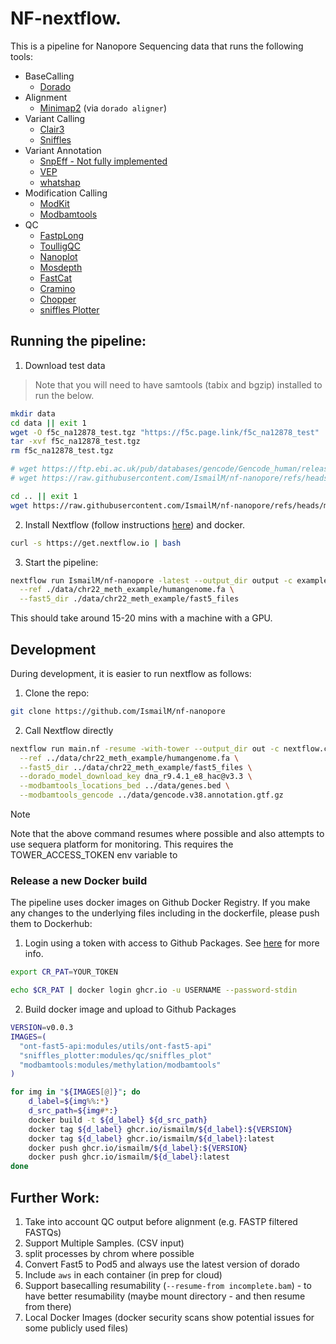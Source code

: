 # NF-nextflow.

This is a pipeline for Nanopore Sequencing data that runs the following tools:

* BaseCalling 
  * [Dorado](https://github.com/nanoporetech/dorado)
* Alignment
  * [Minimap2](https://github.com/lh3/minimap2) (via `dorado aligner`)
* Variant Calling
  * [Clair3](https://github.com/HKU-BAL/Clair3) 
  * [Sniffles](https://github.com/fritzsedlazeck/Sniffles)
* Variant Annotation
  * [SnpEff - Not fully implemented ](https://pcingola.github.io/SnpEff/)
  * [VEP](https://www.ensembl.org/info/docs/tools/vep/index.html)
  * [whatshap](https://whatshap.readthedocs.io/en/latest/)
* Modification Calling 
  * [ModKit](https://github.com/nanoporetech/modkit)
  * [Modbamtools](https://github.com/rrazaghi/modbamtools)
* QC
  * [FastpLong](https://github.com/OpenGene/fastplong)
  * [ToulligQC](https://github.com/GenomiqueENS/toulligQC)
  * [Nanoplot](https://github.com/wdecoster/nanoplot)
  * [Mosdepth](https://github.com/brentp/mosdepth)
  * [FastCat](https://github.com/epi2me-labs/fastcat)
  * [Cramino](https://github.com/wdecoster/cramino)
  * [Chopper](https://github.com/wdecoster/chopper)
  * [sniffles Plotter](https://github.com/farhangus/Sniffles2_plot)


## Running the pipeline:

1. Download test data 

> Note that you will need to have samtools (tabix and bgzip) installed to run the below.

```bash
mkdir data
cd data || exit 1
wget -O f5c_na12878_test.tgz "https://f5c.page.link/f5c_na12878_test"
tar -xvf f5c_na12878_test.tgz
rm f5c_na12878_test.tgz

# wget https://ftp.ebi.ac.uk/pub/databases/gencode/Gencode_human/release_38/gencode.v38.annotation.gtf.gz
# wget https://raw.githubusercontent.com/IsmailM/nf-nanopore/refs/heads/main/test_files/genes.bed

cd .. || exit 1
wget https://raw.githubusercontent.com/IsmailM/nf-nanopore/refs/heads/main/test_files/example.config
```

2. Install Nextflow (follow instructions [here](https://www.nextflow.io/docs/latest/install.html)) and docker.

```bash
curl -s https://get.nextflow.io | bash
```

3. Start the pipeline:

```bash 
nextflow run IsmailM/nf-nanopore -latest --output_dir output -c example.config \
  --ref ./data/chr22_meth_example/humangenome.fa \
  --fast5_dir ./data/chr22_meth_example/fast5_files
```

This should take around 15-20 mins with a machine with a GPU.

## Development

During development, it is easier to run nextflow as follows:

1. Clone the repo:

```bash
git clone https://github.com/IsmailM/nf-nanopore
```

2. Call Nextflow directly

```bash
nextflow run main.nf -resume -with-tower --output_dir out -c nextflow.config \
  --ref ../data/chr22_meth_example/humangenome.fa \
  --fast5_dir ../data/chr22_meth_example/fast5_files \
  --dorado_model_download_key dna_r9.4.1_e8_hac@v3.3 \
  --modbamtools_locations_bed ../data/genes.bed \
  --modbamtools_gencode ../data/gencode.v38.annotation.gtf.gz
```

> [!NOTE]  
> Note that the above command resumes where possible and also attempts to use sequera platform for monitoring.
> This requires the TOWER_ACCESS_TOKEN env variable to 

### Release a new Docker build

The pipeline uses docker images on Github Docker Registry. If you make any changes to the underlying files including in the dockerfile, please push them to Dockerhub:

1. Login using a token with access to Github Packages. See [here](https://docs.github.com/en/packages/working-with-a-github-packages-registry/working-with-the-container-registry) for more info.

```bash
export CR_PAT=YOUR_TOKEN

echo $CR_PAT | docker login ghcr.io -u USERNAME --password-stdin
```

2. Build docker image and upload to Github Packages

```bash
VERSION=v0.0.3
IMAGES=(
  "ont-fast5-api:modules/utils/ont-fast5-api"
  "sniffles_plotter:modules/qc/sniffles_plot"
  "modbamtools:modules/methylation/modbamtools"
)

for img in "${IMAGES[@]}"; do
    d_label=${img%%:*}
    d_src_path=${img#*:}
    docker build -t ${d_label} ${d_src_path}
    docker tag ${d_label} ghcr.io/ismailm/${d_label}:${VERSION}
    docker tag ${d_label} ghcr.io/ismailm/${d_label}:latest
    docker push ghcr.io/ismailm/${d_label}:${VERSION}
    docker push ghcr.io/ismailm/${d_label}:latest
done
```

## Further Work:

1. Take into account QC output before alignment (e.g. FASTP filtered FASTQs)
2. Support Multiple Samples. (CSV input)
3. split processes by chrom where possible
4. Convert Fast5 to Pod5 and always use the latest version of dorado
5. Include `aws` in each container (in prep for cloud)
6. Support basecalling resumability (`--resume-from incomplete.bam`) - to have better resumability (maybe mount directory - and then resume from there)
7. Local Docker Images (docker security scans show potential issues for some publicly used files)
